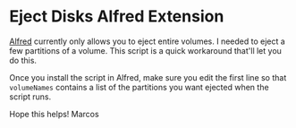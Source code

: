 # Eject Disks Alfred Extension

[Alfred](http://www.alfredapp.com/) currently only allows you to eject entire volumes. I needed to eject a few partitions of a volume. This script is a quick workaround that'll let you do this.

Once you install the script in Alfred, make sure you edit the first line so that `volumeNames` contains a list of the partitions you want ejected when the script runs.

Hope this helps!
Marcos